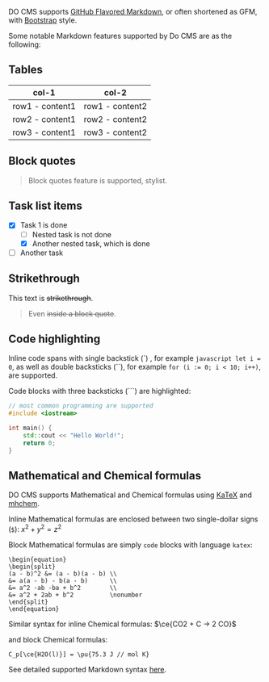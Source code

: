 DO CMS supports [GitHub Flavored Markdown](https://github.github.com/gfm/), or often shortened as GFM, with [Bootstrap](https://getbootstrap.com/docs/5.0/) style.

Some notable Markdown features supported by Do CMS are as the following:

## Tables

|col-1|col-2|
|---|---|
|row1 - content1|row1 - content2|
|row2 - content1|row2 - content2|
|row3 - content1|row3 - content2|

## Block quotes

> Block quotes feature is supported, stylist.

## Task list items

- [x] Task 1 is done
  - [ ] Nested task is not done
  - [x] Another nested task, which is done
- [ ] Another task

## Strikethrough

This text is ~~strikethrough~~.

> Even ~~inside a block quote~~.

## Code highlighting

Inline code spans with single backstick (\`) , for example `javascript let i = 0`, as well as double backsticks (\``), for example ``for (i := 0; i < 10; i++)``, are supported.

Code blocks with three backsticks (```) are highlighted:

```cpp
// most common programming are supported
#include <iostream>

int main() {
    std::cout << "Hello World!";
    return 0;
}
```

## Mathematical and Chemical formulas

DO CMS supports Mathematical and Chemical formulas using [KaTeX](https://katex.org/docs/support_table.html) and [mhchem](https://mhchem.github.io/MathJax-mhchem/).

Inline Mathematical formulas are enclosed between two single-dollar signs (`$`): $x^2 + y^2 = z^2$

Block Mathematical formulas are simply `code` blocks with language `katex`:
```katex
\begin{equation}
\begin{split}
(a - b)^2 &= (a - b)(a - b) \\
&= a(a - b) - b(a - b)      \\
&= a^2 -ab -ba + b^2        \\
&= a^2 + 2ab + b^2          \nonumber
\end{split}
\end{equation}
```

Similar syntax for inline Chemical formulas: $\ce{CO2 + C -> 2 CO}$

and block Chemical formulas:
```katex
C_p[\ce{H2O(l)}] = \pu{75.3 J // mol K}
```

See detailed supported Markdown syntax [here](../../reference/markdown/).
